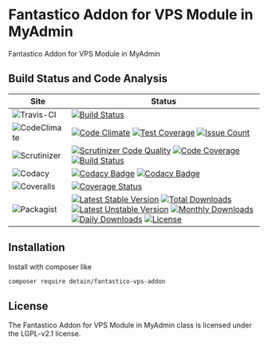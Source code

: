# Fantastico Addon for VPS Module in MyAdmin

Fantastico Addon for VPS Module in MyAdmin

## Build Status and Code Analysis

Site          | Status
--------------|---------------------------
![Travis-CI](http://i.is.cc/storage/GYd75qN.png "Travis-CI")     | [![Build Status](https://travis-ci.org/detain/fantastico-vps-addon.svg?branch=master)](https://travis-ci.org/detain/fantastico-vps-addon)
![CodeClimate](http://i.is.cc/storage/GYlageh.png "CodeClimate")  | [![Code Climate](https://codeclimate.com/github/detain/fantastico-vps-addon/badges/gpa.svg)](https://codeclimate.com/github/detain/fantastico-vps-addon) [![Test Coverage](https://codeclimate.com/github/detain/fantastico-vps-addon/badges/coverage.svg)](https://codeclimate.com/github/detain/fantastico-vps-addon/coverage) [![Issue Count](https://codeclimate.com/github/detain/fantastico-vps-addon/badges/issue_count.svg)](https://codeclimate.com/github/detain/fantastico-vps-addon)
![Scrutinizer](http://i.is.cc/storage/GYeUnux.png "Scrutinizer")   | [![Scrutinizer Code Quality](https://scrutinizer-ci.com/g/myadmin-plugins/fantastico-vps-addon/badges/quality-score.png?b=master)](https://scrutinizer-ci.com/g/myadmin-plugins/fantastico-vps-addon/?branch=master) [![Code Coverage](https://scrutinizer-ci.com/g/myadmin-plugins/fantastico-vps-addon/badges/coverage.png?b=master)](https://scrutinizer-ci.com/g/myadmin-plugins/fantastico-vps-addon/?branch=master) [![Build Status](https://scrutinizer-ci.com/g/myadmin-plugins/fantastico-vps-addon/badges/build.png?b=master)](https://scrutinizer-ci.com/g/myadmin-plugins/fantastico-vps-addon/build-status/master)
![Codacy](http://i.is.cc/storage/GYi66Cx.png "Codacy")        | [![Codacy Badge](https://api.codacy.com/project/badge/Grade/226251fc068f4fd5b4b4ef9a40011d06)](https://www.codacy.com/app/detain/fantastico-vps-addon) [![Codacy Badge](https://api.codacy.com/project/badge/Coverage/25fa74eb74c947bf969602fcfe87e349)](https://www.codacy.com/app/detain/fantastico-vps-addon?utm_source=github.com&utm_medium=referral&utm_content=detain/fantastico-vps-addon&utm_campaign=Badge_Coverage)
![Coveralls](http://i.is.cc/storage/GYjNSim.png "Coveralls")    | [![Coverage Status](https://coveralls.io/repos/github/detain/db_abstraction/badge.svg?branch=master)](https://coveralls.io/github/detain/fantastico-vps-addon?branch=master)
![Packagist](http://i.is.cc/storage/GYacBEX.png "Packagist")     | [![Latest Stable Version](https://poser.pugx.org/detain/fantastico-vps-addon/version)](https://packagist.org/packages/detain/fantastico-vps-addon) [![Total Downloads](https://poser.pugx.org/detain/fantastico-vps-addon/downloads)](https://packagist.org/packages/detain/fantastico-vps-addon) [![Latest Unstable Version](https://poser.pugx.org/detain/fantastico-vps-addon/v/unstable)](//packagist.org/packages/detain/fantastico-vps-addon) [![Monthly Downloads](https://poser.pugx.org/detain/fantastico-vps-addon/d/monthly)](https://packagist.org/packages/detain/fantastico-vps-addon) [![Daily Downloads](https://poser.pugx.org/detain/fantastico-vps-addon/d/daily)](https://packagist.org/packages/detain/fantastico-vps-addon) [![License](https://poser.pugx.org/detain/fantastico-vps-addon/license)](https://packagist.org/packages/detain/fantastico-vps-addon)


## Installation

Install with composer like

```sh
composer require detain/fantastico-vps-addon
```

## License

The Fantastico Addon for VPS Module in MyAdmin class is licensed under the LGPL-v2.1 license.


